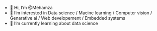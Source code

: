 - 👋 Hi, I’m @Mehamza
- 👀 I’m interested in Data science / Macine learning / Computer vision / Genarative ai / Web developement / Embedded systems
- 🌱 I’m currently learning about data science 

<!---
Mehamza/Mehamza is a ✨ special ✨ repository because its `README.md` (this file) appears on your GitHub profile.
You can click the Preview link to take a look at your changes.
--->
